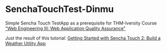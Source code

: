 SenchaTouchTest-Dinmu
=====================

Simple Sencha Touch TestApp as a prerequisite for THM-Iversity Course ["Web Engineering III: Web Application Quality Assurance"](https://iversity.org/courses/web-engineering-iii-web-application-quality-assurance) 

Just the result of this tutorial: [
Getting Started with Sencha Touch 2: Build a Weather Utility App](http://www.sencha.com/blog/getting-started-with-sencha-touch-2-build-a-weather-utility-app-part-1/)

